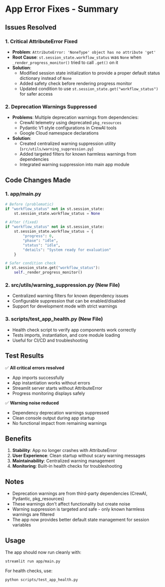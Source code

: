 # App Error Fixes - Summary

## Issues Resolved

### 1. **Critical AttributeError Fixed**
- **Problem**: `AttributeError: 'NoneType' object has no attribute 'get'`
- **Root Cause**: `st.session_state.workflow_status` was `None` when `_render_progress_monitor()` tried to call `.get()` on it
- **Solution**: 
  - Modified session state initialization to provide a proper default status dictionary instead of `None`
  - Added safety check before rendering progress monitor
  - Updated condition to use `st.session_state.get("workflow_status")` for safer access

### 2. **Deprecation Warnings Suppressed**
- **Problems**: Multiple deprecation warnings from dependencies:
  - CrewAI telemetry using deprecated `pkg_resources`
  - Pydantic V1 style configurations in CrewAI tools
  - Google Cloud namespace declarations
- **Solution**: 
  - Created centralized warning suppression utility (`src/utils/warning_suppression.py`)
  - Added targeted filters for known harmless warnings from dependencies
  - Integrated warning suppression into main app module

## Code Changes Made

### 1. **app/main.py**
```python
# Before (problematic)
if "workflow_status" not in st.session_state:
    st.session_state.workflow_status = None

# After (fixed)
if "workflow_status" not in st.session_state:
    st.session_state.workflow_status = {
        "progress": 0,
        "phase": "idle", 
        "status": "idle",
        "details": "System ready for evaluation"
    }

# Safer condition check
if st.session_state.get("workflow_status"):
    self._render_progress_monitor()
```

### 2. **src/utils/warning_suppression.py** (New File)
- Centralized warning filters for known dependency issues
- Configurable suppression that can be enabled/disabled
- Support for development mode with strict warnings

### 3. **scripts/test_app_health.py** (New File)
- Health check script to verify app components work correctly
- Tests imports, instantiation, and core module loading
- Useful for CI/CD and troubleshooting

## Test Results

✅ **All critical errors resolved**
- App imports successfully
- App instantiation works without errors  
- Streamlit server starts without AttributeError
- Progress monitoring displays safely

✅ **Warning noise reduced**
- Dependency deprecation warnings suppressed
- Clean console output during app startup
- No functional impact from remaining warnings

## Benefits

1. **Stability**: App no longer crashes with AttributeError
2. **User Experience**: Clean startup without scary warning messages
3. **Maintainability**: Centralized warning management
4. **Monitoring**: Built-in health checks for troubleshooting

## Notes

- Deprecation warnings are from third-party dependencies (CrewAI, Pydantic, pkg_resources)
- These warnings don't affect functionality but create noise
- Warning suppression is targeted and safe - only known harmless warnings are filtered
- The app now provides better default state management for session variables

## Usage

The app should now run cleanly with:
```bash
streamlit run app/main.py
```

For health checks, use:
```bash
python scripts/test_app_health.py
```
